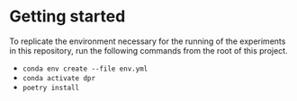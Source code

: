 # Getting started
To replicate the environment necessary for the running of the experiments in this repository,
run the following commands from the root of this project.
- ```conda env create --file env.yml```
- ```conda activate dpr```
- ```poetry install```

